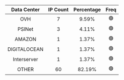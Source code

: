| Data Center | IP Count | Percentage | Freq |
|:------------:|:--------:|:-----------:|:-----:|
| OVH | 7 | 9.59% | 🟢 |
| PSINet | 3 | 4.11% | 🟢 |
| AMAZON | 1 | 1.37% | 🟢 |
| DIGITALOCEAN | 1 | 1.37% | 🟢 |
| Interserver | 1 | 1.37% | 🟢 |
| OTHER | 60 | 82.19% | 🟢 |